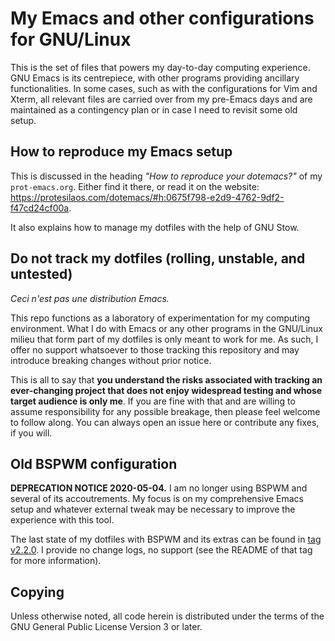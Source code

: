 # My Emacs and other configurations for GNU/Linux

This is the set of files that powers my day-to-day computing experience.
GNU Emacs is its centrepiece, with other programs providing ancillary
functionalities.  In some cases, such as with the configurations for Vim
and Xterm, all relevant files are carried over from my pre-Emacs days
and are maintained as a contingency plan or in case I need to revisit
some old setup.

## How to reproduce my Emacs setup

This is discussed in the heading _"How to reproduce your dotemacs?"_ of
my `prot-emacs.org`.  Either find it there, or read it on the website:
<https://protesilaos.com/dotemacs/#h:0675f798-e2d9-4762-9df2-f47cd24cf00a>.

It also explains how to manage my dotfiles with the help of GNU Stow.

## Do not track my dotfiles (rolling, unstable, and untested)

_Ceci n'est pas une distribution Emacs._

This repo functions as a laboratory of experimentation for my computing
environment.  What I do with Emacs or any other programs in the
GNU/Linux milieu that form part of my dotfiles is only meant to work for
me.  As such, I offer no support whatsoever to those tracking this
repository and may introduce breaking changes without prior notice.

This is all to say that **you understand the risks associated with
tracking an ever-changing project that does not enjoy widespread testing
and whose target audience is only me**.  If you are fine with that and
are willing to assume responsibility for any possible breakage, then
please feel welcome to follow along.  You can always open an issue here
or contribute any fixes, if you will.

## Old BSPWM configuration

**DEPRECATION NOTICE 2020-05-04.** I am no longer using BSPWM and
several of its accoutrements.  My focus is on my comprehensive Emacs
setup and whatever external tweak may be necessary to improve the
experience with this tool.

The last state of my dotfiles with BSPWM and its extras can be found in
[tag v2.2.0](https://gitlab.com/protesilaos/dotfiles/-/tree/v2.2.0).  I
provide no change logs, no support (see the README of that tag for more
information).

## Copying

Unless otherwise noted, all code herein is distributed under the terms
of the GNU General Public License Version 3 or later.
